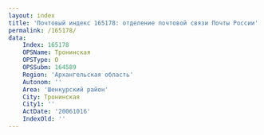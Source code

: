 ```yaml
---
layout: index
title: 'Почтовый индекс 165178: отделение почтовой связи Почты России'
permalink: /165178/
data:
    Index: 165178
    OPSName: Тронинская
    OPSType: О
    OPSSubm: 164589
    Region: 'Архангельская область'
    Autonom: ''
    Area: 'Шенкурский район'
    City: Тронинская
    City1: ''
    ActDate: '20061016'
    IndexOld: ''
---
```

